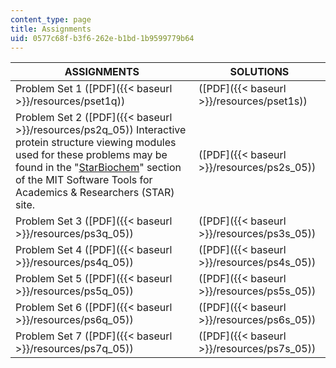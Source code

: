 ```yaml
---
content_type: page
title: Assignments
uid: 0577c68f-b3f6-262e-b1bd-1b9599779b64
---
```


| ASSIGNMENTS | SOLUTIONS |
| --- | --- |
| Problem Set 1 ([PDF]({{< baseurl >}}/resources/pset1q)) | ([PDF]({{< baseurl >}}/resources/pset1s)) |
| Problem Set 2 ([PDF]({{< baseurl >}}/resources/ps2q_05)) Interactive protein structure viewing modules used for these problems may be found in the "[StarBiochem](http://star.mit.edu/biochem/index.html)" section of the MIT Software Tools for Academics & Researchers (STAR) site. | ([PDF]({{< baseurl >}}/resources/ps2s_05)) |
| Problem Set 3 ([PDF]({{< baseurl >}}/resources/ps3q_05)) | ([PDF]({{< baseurl >}}/resources/ps3s_05)) |
| Problem Set 4 ([PDF]({{< baseurl >}}/resources/ps4q_05)) | ([PDF]({{< baseurl >}}/resources/ps4s_05)) |
| Problem Set 5 ([PDF]({{< baseurl >}}/resources/ps5q_05)) | ([PDF]({{< baseurl >}}/resources/ps5s_05)) |
| Problem Set 6 ([PDF]({{< baseurl >}}/resources/ps6q_05)) | ([PDF]({{< baseurl >}}/resources/ps6s_05)) |
| Problem Set 7 ([PDF]({{< baseurl >}}/resources/ps7q_05)) | ([PDF]({{< baseurl >}}/resources/ps7s_05))